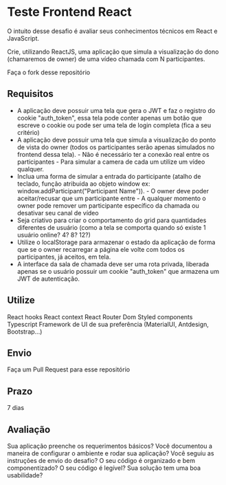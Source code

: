 # Teste Frontend React

  O intuito desse desafio é avaliar seus conhecimentos técnicos em React e JavaScript.

  Crie, utilizando ReactJS, uma aplicação que simula a visualização do dono (chamaremos de owner) de uma vídeo chamada com N participantes.

  Faça o fork desse repositório

## Requisitos
  - A aplicação deve possuir uma tela que gera o JWT e faz o registro do cookie "auth_token", essa tela pode conter apenas um botão que escreve o cookie ou pode ser uma tela de login completa (fica a seu critério)
  - A aplicação deve possuir uma tela que simula a visualização do ponto de vista do owner (todos os participantes serão apenas simulados no frontend dessa tela).
          - Não é necessário ter a conexão real entre os participantes
          - Para simular a camera de cada um utilize um vídeo qualquer.
  - Inclua uma forma de simular a entrada do participante (atalho de teclado, função atribuida ao objeto window ex: window.addParticipant("Participant Name")).
          - O owner deve poder aceitar/recusar que um participante entre
          - A qualquer momento o owner pode remover um participante específico da chamada ou desativar seu canal de vídeo
  - Seja criativo para criar o comportamento do grid para quantidades diferentes de usuário (como a tela se comporta quando só existe 1 usuário online? 4? 8? 12?)
  - Utilize o localStorage para armazenar o estado da aplicação de forma que se o owner recarregar a página ele volte com todos os participantes, já aceitos, em tela.
  - A interface da sala de chamada deve ser uma rota privada, liberada apenas se o usuário possuir um cookie "auth_token" que armazena um JWT de autenticação.

## Utilize
  React hooks
  React context
  React Router Dom
  Styled components
  Typescript
  Framework de UI de sua preferência (MaterialUI, Antdesign, Bootstrap...)

## Envio
  Faça um Pull Request para esse repositório


## Prazo
  7 dias

## Avaliação

  Sua aplicação preenche os requerimentos básicos?
  Você documentou a maneira de configurar o ambiente e rodar sua aplicação?
  Você seguiu as instruções de envio do desafio?
  O seu código é organizado e bem componentizado?
  O seu código é legível?
  Sua solução tem uma boa usabilidade?
